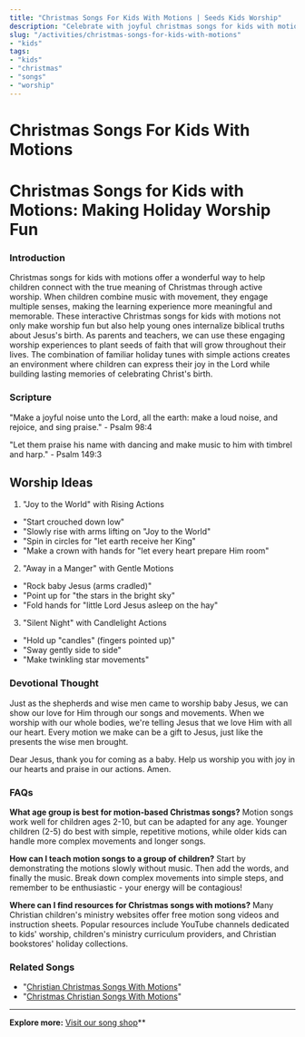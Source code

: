 ```yaml
---
title: "Christmas Songs For Kids With Motions | Seeds Kids Worship"
description: "Celebrate with joyful christmas songs for kids with motions featuring biblical Christmas themes. Holiday worship music for children and families."
slug: "/activities/christmas-songs-for-kids-with-motions"
- "kids"
tags:
- "kids"
- "christmas"
- "songs"
- "worship"
---
```


# Christmas Songs For Kids With Motions

# Christmas Songs for Kids with Motions: Making Holiday Worship Fun

### Introduction
Christmas songs for kids with motions offer a wonderful way to help children connect with the true meaning of Christmas through active worship. When children combine music with movement, they engage multiple senses, making the learning experience more meaningful and memorable. These interactive Christmas songs for kids with motions not only make worship fun but also help young ones internalize biblical truths about Jesus's birth. As parents and teachers, we can use these engaging worship experiences to plant seeds of faith that will grow throughout their lives. The combination of familiar holiday tunes with simple actions creates an environment where children can express their joy in the Lord while building lasting memories of celebrating Christ's birth.

### Scripture
"Make a joyful noise unto the Lord, all the earth: make a loud noise, and rejoice, and sing praise." - Psalm 98:4

"Let them praise his name with dancing and make music to him with timbrel and harp." - Psalm 149:3

## Worship Ideas
1. "Joy to the World" with Rising Actions
- "Start crouched down low"
- "Slowly rise with arms lifting on "Joy to the World"
- "Spin in circles for "let earth receive her King"
- "Make a crown with hands for "let every heart prepare Him room"

2. "Away in a Manger" with Gentle Motions
- "Rock baby Jesus (arms cradled)"
- "Point up for "the stars in the bright sky"
- "Fold hands for "little Lord Jesus asleep on the hay"

3. "Silent Night" with Candlelight Actions
- "Hold up "candles" (fingers pointed up)"
- "Sway gently side to side"
- "Make twinkling star movements"

### Devotional Thought
Just as the shepherds and wise men came to worship baby Jesus, we can show our love for Him through our songs and movements. When we worship with our whole bodies, we're telling Jesus that we love Him with all our heart. Every motion we make can be a gift to Jesus, just like the presents the wise men brought.

Dear Jesus, thank you for coming as a baby. Help us worship you with joy in our hearts and praise in our actions. Amen.

### FAQs
**What age group is best for motion-based Christmas songs?**
Motion songs work well for children ages 2-10, but can be adapted for any age. Younger children (2-5) do best with simple, repetitive motions, while older kids can handle more complex movements and longer songs.

**How can I teach motion songs to a group of children?**
Start by demonstrating the motions slowly without music. Then add the words, and finally the music. Break down complex movements into simple steps, and remember to be enthusiastic - your energy will be contagious!

**Where can I find resources for Christmas songs with motions?**
Many Christian children's ministry websites offer free motion song videos and instruction sheets. Popular resources include YouTube channels dedicated to kids' worship, children's ministry curriculum providers, and Christian bookstores' holiday collections.

### Related Songs

- "[Christian Christmas Songs With Motions](/activities/christian-christmas-songs-with-motions/)"
- "[Christmas Christian Songs With Motions](/activities/christmas-christian-songs-with-motions/)"

---

**Explore more:** [Visit our song shop](https://seedskidsworship.com/shop)**

<!-- Schema Markup -->
<script type="application/ld+json">
{
  "@context": "https://schema.org",
  "@type": "MusicRecording",
  "name": "Christmas Songs For Kids With Motions",
  "byArtist": {
    "@type": "MusicGroup",
    "name": "Seeds Kids Worship"
  },
  "isFamilyFriendly": true,
  "url": "https://seedskidsworship.com/activities/christmas-songs-for-kids-with-motions/"
}
</script>